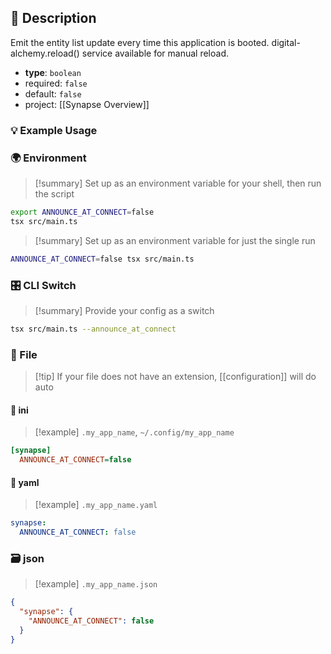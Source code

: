 ## 📜 Description

Emit the entity list update every time this application is booted. digital-alchemy.reload() service available for manual reload.

- **type**: `boolean`
- required: `false`
- default: `false`
- project: [[Synapse Overview]]

### 💡 Example Usage

### 🌍 Environment

> [!summary] Set up as an environment variable for your shell, then run the script
```bash
export ANNOUNCE_AT_CONNECT=false
tsx src/main.ts
```
> [!summary] Set up as an environment variable for just the single run

```bash
ANNOUNCE_AT_CONNECT=false tsx src/main.ts
```
### 🎛️ CLI Switch

> [!summary] Provide your config as a switch
```bash
tsx src/main.ts --announce_at_connect
```
### 📁 File
> [!tip] If your file does not have an extension, [[configuration]] will do auto
#### 📘 ini

> [!example] 
> `.my_app_name`, `~/.config/my_app_name`

```ini
[synapse]
  ANNOUNCE_AT_CONNECT=false
```
#### 📄 yaml

> [!example]
> `.my_app_name.yaml`

```yaml
synapse:
  ANNOUNCE_AT_CONNECT: false
```
### 🗃️ json

> [!example]
> `.my_app_name.json`

```json
{
  "synapse": {
    "ANNOUNCE_AT_CONNECT": false
  }
}
```
